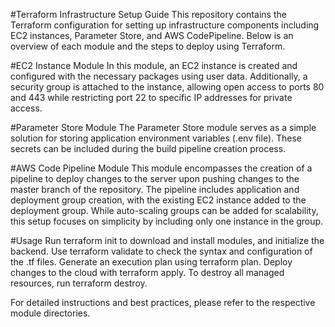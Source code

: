 #Terraform Infrastructure Setup Guide
This repository contains the Terraform configuration for setting up infrastructure components including EC2 instances, Parameter Store, and AWS CodePipeline. Below is an overview of each module and the steps to deploy using Terraform.

#EC2 Instance Module
In this module, an EC2 instance is created and configured with the necessary packages using user data. Additionally, a security group is attached to the instance, allowing open access to ports 80 and 443 while restricting port 22 to specific IP addresses for private access.

#Parameter Store Module
The Parameter Store module serves as a simple solution for storing application environment variables (.env file). These secrets can be included during the build pipeline creation process.

#AWS Code Pipeline Module
This module encompasses the creation of a pipeline to deploy changes to the server upon pushing changes to the master branch of the repository. The pipeline includes application and deployment group creation, with the existing EC2 instance added to the deployment group. While auto-scaling groups can be added for scalability, this setup focuses on simplicity by including only one instance in the group.

#Usage
Run terraform init to download and install modules, and initialize the backend.
Use terraform validate to check the syntax and configuration of the .tf files.
Generate an execution plan using terraform plan.
Deploy changes to the cloud with terraform apply.
To destroy all managed resources, run terraform destroy.

For detailed instructions and best practices, please refer to the respective module directories.
